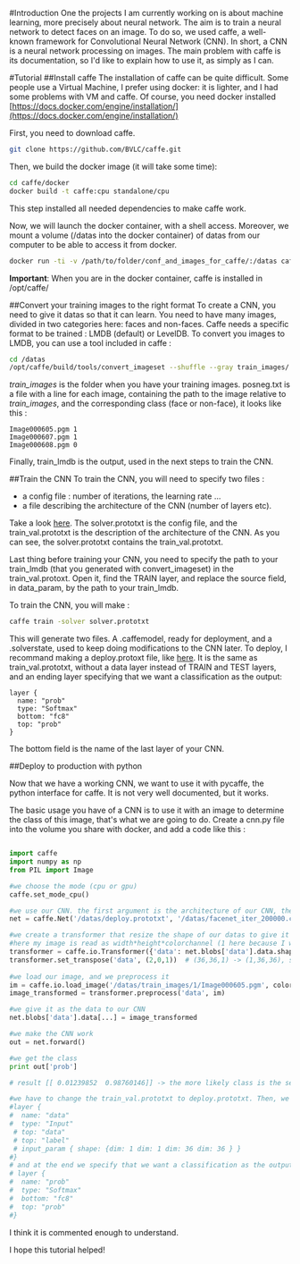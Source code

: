 
#Introduction
One the projects I am currently working on is about machine learning, more precisely about neural network.
The aim is to train a neural network to detect faces on an image. To do so, we used caffe, a well-known framework for Convolutional Neural Network (CNN).
In short, a CNN is a neural network processing on images. The main problem with caffe is its documentation, so I'd like to explain how to use it, as simply as I can.

#Tutorial
##Install caffe
The installation of caffe can be quite difficult. Some people use a Virtual Machine, I prefer using docker: it is lighter, and I had some problems with VM and caffe.
Of course, you need docker installed [https://docs.docker.com/engine/installation/](https://docs.docker.com/engine/installation/)

First, you need to download caffe.

```bash
git clone https://github.com/BVLC/caffe.git
```

Then, we build the docker image (it will take some time):

```bash
cd caffe/docker
docker build -t caffe:cpu standalone/cpu
```
This step installed all needed dependencies to make caffe work.

Now, we will launch the docker container, with a shell access. Moreover, we mount a volume (/datas into the docker container) of datas from our computer to be able to access it from docker.

```bash
docker run -ti -v /path/to/folder/conf_and_images_for_caffe/:/datas caffe:cpu bash
```
**Important**: When you are in the docker container, caffe is installed in /opt/caffe/


##Convert your training images to the right format
To create a CNN, you need to give it datas so that it can learn. You need to have many images, divided in two categories here: faces and non-faces. Caffe needs a specific format to be trained : LMDB (default) or LevelDB.
To convert you images to LMDB, you can use a tool included in caffe :

```bash
cd /datas
/opt/caffe/build/tools/convert_imageset --shuffle --gray train_images/ posneg.txt train_lmdb
```
*train_images* is the folder when you have your training images. posneg.txt is a file with a line for each image, containing the path to the image relative to *train_images*, and the corresponding class (face or non-face), it looks like this :

```
Image000605.pgm 1
Image000607.pgm 1
Image000608.pgm 0
```

Finally, train_lmdb is the output, used in the next steps to train the CNN.

##Train the CNN
To train the CNN, you will need to specify two files : 
* a config file : number of iterations, the learning rate ...
* a file describing the architecture of the CNN (number of layers etc).

Take a look [here](https://github.com/BVLC/caffe/tree/master/models/bvlc_googlenet). The solver.prototxt is the config file, and the train_val.prototxt is the description of the architecture of the CNN. As you can see, the solver.prototxt contains the train_val.prototxt.

Last thing before training your CNN, you need to specify the path to your train_lmdb (that you generated with convert_imageset) in the train_val.protoxt. Open it, find the TRAIN layer, and replace the source field, in data_param, by the path to your train_lmdb.

To train the CNN, you will make :

```bash
caffe train -solver solver.prototxt
```

This will generate two files. A .caffemodel, ready for deployment, and a .solverstate, used to keep doing modifications to the CNN later. 
To deploy, I recommand making a deploy.protoxt file, like [here](https://github.com/BVLC/caffe/blob/master/models/bvlc_googlenet/deploy.prototxt). It is the same as train_val.prototxt, without a data layer instead of TRAIN and TEST layers, and an ending layer specifying that we want a classification as the output:

```
layer {
  name: "prob"
  type: "Softmax"
  bottom: "fc8"
  top: "prob"
}
```
The bottom field is the name of the last layer of your CNN.


##Deploy to production with python

Now that we have a working CNN, we want to use it with pycaffe, the python interface for caffe. It is not very well documented, but it works.

The basic usage you have of a CNN is to use it with an image to determine the class of this image, that's what we are going to do.
Create a cnn.py file into the volume you share with docker, and add a code like this :

```python

import caffe
import numpy as np
from PIL import Image

#we choose the mode (cpu or gpu)
caffe.set_mode_cpu()

#we use our CNN. the first argument is the architecture of our CNN, the second one are the weights
net = caffe.Net('/datas/deploy.prototxt', '/datas/facenet_iter_200000.caffemodel', caffe.TEST)

#we create a transformer that resize the shape of our datas to give it to the CNN
#here my image is read as width*height*colorchannel (1 here because I work in black and white)
transformer = caffe.io.Transformer({'data': net.blobs['data'].data.shape})
transformer.set_transpose('data', (2,0,1))  # (36,36,1) -> (1,36,36), seen as (1,1,36,36) to the network
 
#we load our image, and we preprocess it                          
im = caffe.io.load_image('/datas/train_images/1/Image000605.pgm', color=False)
image_transformed = transformer.preprocess('data', im)

#we give it as the data to our CNN
net.blobs['data'].data[...] = image_transformed

#we make the CNN work
out = net.forward()

#we get the class
print out['prob']

# result [[ 0.01239852  0.98760146]] -> the more likely class is the second one (face), so this image is a face.

#we have to change the train_val.prototxt to deploy.prototxt. Then, we remove the train and test label, and put this one 
#layer {
#  name: "data"
#  type: "Input"
 # top: "data"
 # top: "label"
 # input_param { shape: {dim: 1 dim: 1 dim: 36 dim: 36 } }
#} 
# and at the end we specify that we want a classification as the output
# layer {
#  name: "prob"
#  type: "Softmax"
#  bottom: "fc8"
#  top: "prob"
#}
```

I think it is commented enough to understand.

I hope this tutorial helped!




